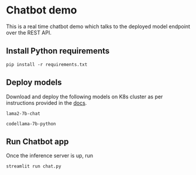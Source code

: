 # Chatbot demo

This is a real time chatbot demo which talks to the deployed model endpoint over the REST API. 

## Install Python requirements

    pip install -r requirements.txt

## Deploy models

Download and deploy the following models on K8s cluster as per instructions provided in the [docs](https://opendocs.nutanix.com/gpt-in-a-box/overview/). 

    lama2-7b-chat
    
    codellama-7b-python

## Run Chatbot app

Once the inference server is up, run

    streamlit run chat.py
